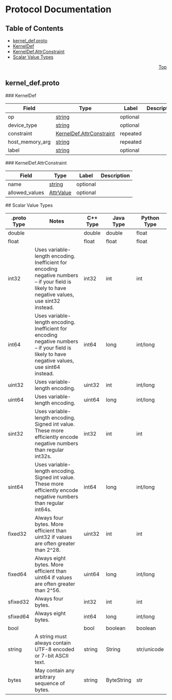 # Protocol Documentation
<a name="top"/>

## Table of Contents
* [kernel_def.proto](#kernel_def.proto)
 * [KernelDef](#tensorflow.KernelDef)
 * [KernelDef.AttrConstraint](#tensorflow.KernelDef.AttrConstraint)
* [Scalar Value Types](#scalar-value-types)

<a name="kernel_def.proto"/>
<p align="right"><a href="#top">Top</a></p>

## kernel_def.proto



<a name="tensorflow.KernelDef"/>
### KernelDef


| Field | Type | Label | Description |
| ----- | ---- | ----- | ----------- |
| op | [string](#string) | optional |  |
| device_type | [string](#string) | optional |  |
| constraint | [KernelDef.AttrConstraint](#tensorflow.KernelDef.AttrConstraint) | repeated |  |
| host_memory_arg | [string](#string) | repeated |  |
| label | [string](#string) | optional |  |


<a name="tensorflow.KernelDef.AttrConstraint"/>
### KernelDef.AttrConstraint


| Field | Type | Label | Description |
| ----- | ---- | ----- | ----------- |
| name | [string](#string) | optional |  |
| allowed_values | [AttrValue](#tensorflow.AttrValue) | optional |  |







<a name="scalar-value-types"/>
## Scalar Value Types

| .proto Type | Notes | C++ Type | Java Type | Python Type |
| ----------- | ----- | -------- | --------- | ----------- |
| <a name="double"/> double |  | double | double | float |
| <a name="float"/> float |  | float | float | float |
| <a name="int32"/> int32 | Uses variable-length encoding. Inefficient for encoding negative numbers – if your field is likely to have negative values, use sint32 instead. | int32 | int | int |
| <a name="int64"/> int64 | Uses variable-length encoding. Inefficient for encoding negative numbers – if your field is likely to have negative values, use sint64 instead. | int64 | long | int/long |
| <a name="uint32"/> uint32 | Uses variable-length encoding. | uint32 | int | int/long |
| <a name="uint64"/> uint64 | Uses variable-length encoding. | uint64 | long | int/long |
| <a name="sint32"/> sint32 | Uses variable-length encoding. Signed int value. These more efficiently encode negative numbers than regular int32s. | int32 | int | int |
| <a name="sint64"/> sint64 | Uses variable-length encoding. Signed int value. These more efficiently encode negative numbers than regular int64s. | int64 | long | int/long |
| <a name="fixed32"/> fixed32 | Always four bytes. More efficient than uint32 if values are often greater than 2^28. | uint32 | int | int |
| <a name="fixed64"/> fixed64 | Always eight bytes. More efficient than uint64 if values are often greater than 2^56. | uint64 | long | int/long |
| <a name="sfixed32"/> sfixed32 | Always four bytes. | int32 | int | int |
| <a name="sfixed64"/> sfixed64 | Always eight bytes. | int64 | long | int/long |
| <a name="bool"/> bool |  | bool | boolean | boolean |
| <a name="string"/> string | A string must always contain UTF-8 encoded or 7-bit ASCII text. | string | String | str/unicode |
| <a name="bytes"/> bytes | May contain any arbitrary sequence of bytes. | string | ByteString | str |
